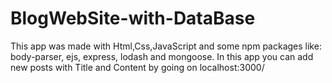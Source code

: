 # BlogWebSite-with-DataBase

This app was made with Html,Css,JavaScript and some npm packages like: body-parser, ejs, express, lodash and mongoose.
In this app you can add new posts with Title and Content by going on localhost:3000/

   
  
    
   
